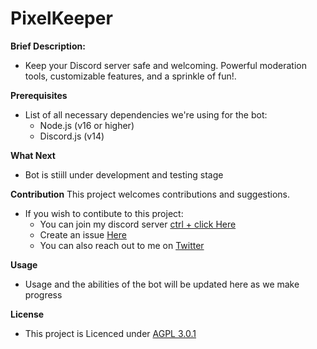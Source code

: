 # **PixelKeeper**

**Brief Description:**
* Keep your Discord server safe and welcoming. Powerful moderation tools, customizable features, and a sprinkle of fun!. 

**Prerequisites**
* List of all necessary dependencies we're using for the bot:
    * Node.js (v16 or higher)
    * Discord.js (v14)

**What Next**
* Bot is stiill under development and testing stage

**Contribution**
This project welcomes contributions and suggestions.
* If you wish to contibute to this project:
    * You can join my discord server [ctrl + click Here](<https://discord.gg/Tr3cNVe7PE>)
    * Create an issue [Here](<https://github.com/SolomonChidera/PixelKeeper/issues>)
    * You can also reach out to me on [Twitter](<https://twitter.com/solomonchidera_>)

**Usage**
* Usage and the abilities of the bot will be updated here as we make progress

**License**
* This project is Licenced under [AGPL 3.0.1](https://github.com/SolomonChidera/PixelKeeper?tab=AGPL-3.0-1-ov-file#readme)
